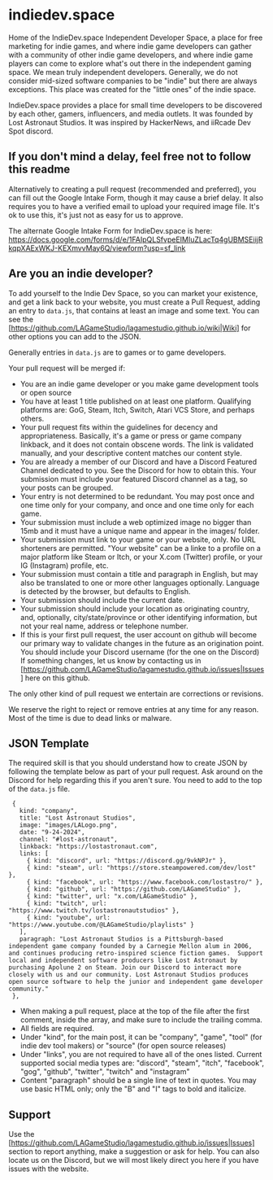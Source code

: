 # indiedev.space

Home of the IndieDev.space Independent Developer Space, a place for free marketing for indie games, and where indie game developers can gather with a community of other indie game developers, and where indie game players can come to explore what's out there in the independent gaming space.  We mean truly independent developers.  Generally, we do not consider mid-sized software companies to be "indie" but there are always exceptions.  This place was created for the "little ones" of the indie space.

IndieDev.space provides a place for small time developers to be discovered by each other, gamers, influencers, and media outlets.  It was founded by Lost Astronaut Studios.  It was inspired by HackerNews, and iiRcade Dev Spot discord.

## If you don't mind a delay, feel free not to follow this readme

Alternatively to creating a pull request (recommended and preferred), you can fill out the Google Intake Form, though it may cause a brief delay.  It also requires you to have a verified email to upload your required image file.  It's ok to use this, it's just not as easy for us to approve.

The alternate Google Intake Form for IndieDev.space is here:
https://docs.google.com/forms/d/e/1FAIpQLSfvpeEIMIuZLacTq4gUBMSEiijRkqpXAExWKJ-KEXmvvMay6Q/viewform?usp=sf_link

## Are you an indie developer?

To add yourself to the Indie Dev Space, so you can market your existence, and get a link back to your website, you must create a Pull Request, adding an entry to ``data.js``, that contains at least an image and some text.  You can see the [https://github.com/LAGameStudio/lagamestudio.github.io/wiki|Wiki] for other options you can add to the JSON.

Generally entries in ``data.js`` are to games or to game developers.

Your pull request will be merged if:
* You are an indie game developer or you make game development tools or open source
* You have at least 1 title published on at least one platform.  Qualifying platforms are:  GoG, Steam, Itch, Switch, Atari VCS Store, and perhaps others.
* Your pull request fits within the guidelines for decency and appropriateness.  Basically, it's a game or press or game company linkback, and it does not contain obscene words.  The link is validated manually, and your descriptive content matches our content style.
* You are already a member of our Discord and have a Discord Featured Channel dedicated to you.  See the Discord for how to obtain this. Your submission must  include your featured Discord channel as a tag, so your posts can be grouped.
* Your entry is not determined to be redundant.  You may post once and one time only for your company, and once and one time only for each game.
* Your submission must include a web optimized image no bigger than 15mb and it must have a unique name and appear in the images/ folder.
* Your submission must link to your game or your website, only.  No URL shorteners are permitted.  "Your website" can be a linke to a profile on a major platform like Steam or Itch, or your X.com (Twitter) profile, or your IG (Instagram) profile, etc.
* Your submission must contain a title and paragraph in English, but may also be translated to one or more other languages optionally.  Language is detected by the browser, but defaults to English.
* Your submission should include the current date.
* Your submission should include your location as originating country, and, optionally, city/state/province or other identifying information, but not your real name, address or telephone number.
* If this is your first pull request, the user account on github will become our primary way to validate changes in the future as an origination point.  You should include your Discord username (for the one on the Discord) If something changes, let us know by contacting us in [https://github.com/LAGameStudio/lagamestudio.github.io/issues|Issues] here on this github.

The only other kind of pull request we entertain are corrections or revisions.

We reserve the right to reject or remove entries at any time for any reason.  Most of the time is due to dead links or malware.

## JSON Template

The required skill is that you should understand how to create JSON by following the template below as part of your pull request.  Ask around on the Discord for help regarding this if you aren't sure.  You need to add to the top of the ``data.js`` file.


```
 {
   kind: "company",
   title: "Lost Astronaut Studios",
   image: "images/LALogo.png",
   date: "9-24-2024",
   channel: "#lost-astronaut",
   linkback: "https://lostastronaut.com", 
   links: [
     { kind: "discord", url: "https://discord.gg/9vkNPJr" },
     { kind: "steam", url: "https://store.steampowered.com/dev/lost" },
     { kind: "facebook", url: "https://www.facebook.com/lostastro/" },
     { kind: "github", url: "https://github.com/LAGameStudio" },
     { kind: "twitter", url: "x.com/LAGameStudio" },
     { kind: "twitch", url: "https://www.twitch.tv/lostastronautstudios" },
     { kind: "youtube", url: "https://www.youtube.com/@LAGameStudio/playlists" }
   ],
   paragraph: "Lost Astronaut Studios is a Pittsburgh-based independent game company founded by a Carnegie Mellon alum in 2006, and continues producing retro-inspired science fiction games.  Support local and independent software producers like Lost Astronaut by purchasing Apolune 2 on Steam. Join our Discord to interact more closely with us and our community. Lost Astronaut Studios produces open source software to help the junior and independent game developer community."
 },
```

* When making a pull request, place at the top of the file after the first comment, inside the array, and make sure to include the trailing comma.
* All fields are required. 
* Under "kind", for the main post, it can be "company", "game", "tool" (for indie dev tool makers) or "source" (for open source releases)
*  Under "links", you are not required to have all of the ones listed.   Current supported social media types are: "discord", "steam", "itch", "facebook", "gog", "github", "twitter", "twitch" and "instagram"
* Content "paragraph" should be a single line of text in quotes.  You may use basic HTML only; only the "B" and "I" tags to bold and italicize.

## Support

Use the [https://github.com/LAGameStudio/lagamestudio.github.io/issues|Issues] section to report anything, make a suggestion or ask for help.  You can also locate us on the Discord, but we will most likely direct you here if you have issues with the website.
